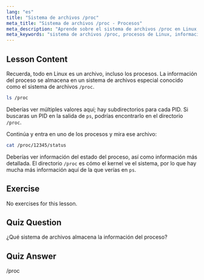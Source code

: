 ```yaml
---
lang: "es"
title: "Sistema de archivos /proc"
meta_title: "Sistema de archivos /proc - Procesos"
meta_description: "Aprende sobre el sistema de archivos /proc en Linux, cómo almacena la información de los procesos y su estructura. Explora los detalles de los procesos con esta guía esencial de Linux."
meta_keywords: "sistema de archivos /proc, procesos de Linux, información de procesos, tutorial de Linux, Linux para principiantes, guía de Linux"
---
```


## Lesson Content

Recuerda, todo en Linux es un archivo, incluso los procesos. La información del proceso se almacena en un sistema de archivos especial conocido como el sistema de archivos `/proc`.

```bash
ls /proc
```

Deberías ver múltiples valores aquí; hay subdirectorios para cada PID. Si buscaras un PID en la salida de `ps`, podrías encontrarlo en el directorio `/proc`.

Continúa y entra en uno de los procesos y mira ese archivo:

```bash
cat /proc/12345/status
```

Deberías ver información del estado del proceso, así como información más detallada. El directorio `/proc` es cómo el kernel ve el sistema, por lo que hay mucha más información aquí de la que verías en `ps`.

## Exercise

No exercises for this lesson.

## Quiz Question

¿Qué sistema de archivos almacena la información del proceso?

## Quiz Answer

/proc
